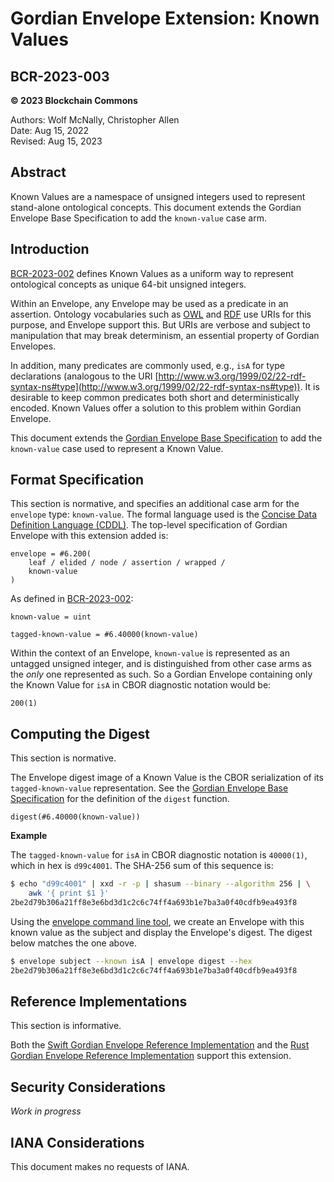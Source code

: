 # Gordian Envelope Extension: Known Values

## BCR-2023-003

**© 2023 Blockchain Commons**

Authors: Wolf McNally, Christopher Allen<br/>
Date: Aug 15, 2022<br/>
Revised: Aug 15, 2023

## Abstract

Known Values are a namespace of unsigned integers used to represent stand-alone ontological concepts. This document extends the Gordian Envelope Base Specification to add the `known-value` case arm.

## Introduction

[BCR-2023-002](bcr-2023-002-known-value.md) defines Known Values as a uniform way to represent ontological concepts as unique 64-bit unsigned integers.

Within an Envelope, any Envelope may be used as a predicate in an assertion. Ontology vocabularies such as [OWL](https://www.w3.org/OWL/) and [RDF](https://www.w3.org/2001/sw/wiki/RDF) use URIs for this purpose, and Envelope support this. But URIs are verbose and subject to manipulation that may break determinism, an essential property of Gordian Envelopes.

In addition, many predicates are commonly used, e.g., `isA` for type declarations (analogous to the URI [http://www.w3.org/1999/02/22-rdf-syntax-ns#type](http://www.w3.org/1999/02/22-rdf-syntax-ns#type)). It is desirable to keep common predicates both short and deterministically encoded. Known Values offer a solution to this problem within Gordian Envelope.

This document extends the [Gordian Envelope Base Specification](https://datatracker.ietf.org/doc/draft-mcnally-envelope/) to add the `known-value` case used to represent a Known Value.

## Format Specification

This section is normative, and specifies an additional case arm for the `envelope` type: `known-value`. The formal language used is the [Concise Data Definition Language (CDDL)](https://datatracker.ietf.org/doc/html/rfc8610). The top-level specification of Gordian Envelope with this extension added is:

```
envelope = #6.200(
    leaf / elided / node / assertion / wrapped /
    known-value
)
```

As defined in [BCR-2023-002](bcr-2023-002-known-value.md):

```
known-value = uint

tagged-known-value = #6.40000(known-value)
```

Within the context of an Envelope, `known-value` is represented as an untagged unsigned integer, and is distinguished from other case arms as the *only* one represented as such. So a Gordian Envelope containing only the Known Value for `isA` in CBOR diagnostic notation would be:

```
200(1)
```

## Computing the Digest

This section is normative.

The Envelope digest image of a Known Value is the CBOR serialization of its `tagged-known-value` representation. See the [Gordian Envelope Base Specification](https://datatracker.ietf.org/doc/draft-mcnally-envelope/) for the definition of the `digest` function.

```
digest(#6.40000(known-value))
```

**Example**

The `tagged-known-value` for `isA` in CBOR diagnostic notation is `40000(1)`, which in hex is `d99c4001`. The SHA-256 sum of this sequence is:

```bash
$ echo "d99c4001" | xxd -r -p | shasum --binary --algorithm 256 | \
    awk '{ print $1 }'
2be2d79b306a21ff8e3e6bd3d1c2c6c74ff4a693b1e7ba3a0f40cdfb9ea493f8
```

Using the [envelope command line tool](https://github.com/BlockchainCommons/envelope-cli-swift), we create an Envelope with this known value as the subject and display the Envelope's digest. The digest below matches the one above.

```bash
$ envelope subject --known isA | envelope digest --hex
2be2d79b306a21ff8e3e6bd3d1c2c6c74ff4a693b1e7ba3a0f40cdfb9ea493f8
```

## Reference Implementations

This section is informative.

Both the [Swift Gordian Envelope Reference Implementation](https://github.com/BlockchainCommons/BCSwiftEnvelope) and the [Rust Gordian Envelope Reference Implementation](https://github.com/BlockchainCommons/bc-envelope-rust) support this extension.

## Security Considerations

*Work in progress*

## IANA Considerations

This document makes no requests of IANA.
